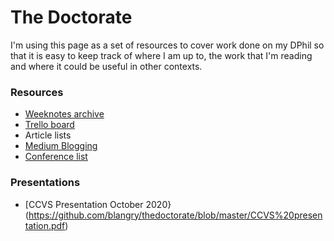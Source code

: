 # The Doctorate
I'm using this page as a set of resources to cover work done on my DPhil so that it is easy to keep track of where I am up to, the work that I'm reading and where it could be useful in other contexts.

### Resources
- [Weeknotes archive](https://medium.com/@blangry)
- [Trello board](https://trello.com/b/L96iEWs1)
- Article lists
- [Medium Blogging](https://medium.com/civictechresearch)
- [Conference list](https://blangry.github.io/thedoctorate/conferences.md)

### Presentations
- [CCVS Presentation October 2020}(https://github.com/blangry/thedoctorate/blob/master/CCVS%20presentation.pdf)
